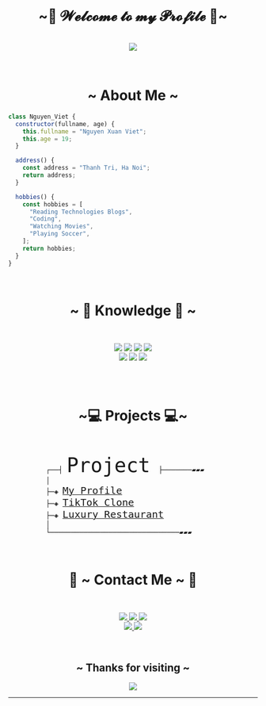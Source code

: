 <body>
<h1 align="center">~👋 𝓦𝓮𝓵𝓬𝓸𝓶𝓮 𝓽𝓸 𝓶𝔂 𝓟𝓻𝓸𝓯𝓲𝓵𝓮 👋~</h1>
<br>
<div align="center">
<img src="https://media1.giphy.com/media/f3iwJFOVOwuy7K6FFw/giphy.gif?cid=ecf05e4769txycpc3pe1lcwl2w8s6pfuwjsz3mhgy1zjfjtm&rid=giphy.gif&ct=g">
</div>
<br>
<br>
<div>
<h1 align="center"> ~ About Me ~ </h2>

```javascript
class Nguyen_Viet {
  constructor(fullname, age) {
    this.fullname = "Nguyen Xuan Viet";
    this.age = 19;
  }

  address() {
    const address = "Thanh Tri, Ha Noi";
    return address;
  }

  hobbies() {
    const hobbies = [
      "Reading Technologies Blogs",
      "Coding",
      "Watching Movies",
      "Playing Soccer",
    ];
    return hobbies;
  }
}
```
<br>
</div>
<div>
<h1 align="center">~ 📇 Knowledge 📇 ~</h1> <br>
<p>
</div>
<div>
<p align="center">
  <img src="https://img.shields.io/badge/html5%20-%23E34F26.svg?&style=for-the-badge&logo=html5&logoColor=white"/>
  <img src="https://img.shields.io/badge/css3%20-%231572B6.svg?&style=for-the-badge&logo=css3&logoColor=white"/> 
  <img src="https://img.shields.io/badge/javascript%20-%23323330.svg?&style=for-the-badge&logo=javascript&logoColor=%23F7DF1E"/>
  <img src="https://img.shields.io/badge/-ReactJs-61DAFB?logo=react&logoColor=white&style=for-the-badge"> <br> 
  <img src="https://img.shields.io/badge/node.js%20-%2343853D.svg?&style=for-the-badge&logo=node.js&logoColor=white"/>  
  <img src="https://img.shields.io/badge/git%20-%23F05033.svg?&style=for-the-badge&logo=git&logoColor=white"/> 
  <img src="https://img.shields.io/badge/adobe%20photoshop%20-%2331A8FF.svg?&style=for-the-badge&logo=adobe%20photoshop&logoColor=white"/> 
  <br><br>
</p>
<br>
<h1 align="center">~💻 Projects 💻~</h1> <br>
<pre>
         ┌──┤ <font size="7">Project</font>  ├───────▰▰▰ 
         │
         ├─◈ <a href="https://nguyenviet02.github.io/My_Profile/"><font size="5">My Profile</font></a>
         ├─◈ <a href="https://nguyenviet02.github.io/tiktok-clone/"><font size="5">TikTok Clone</font></a>
         ├─◈ <a href="https://nguyenviet02.github.io/luxury-restaurant/"><font size="5">Luxury Restaurant</font></a>
         │
         └───────────────────────────────▰▰▰
</pre>
<br>
<h1  align="center">📝 ~ Contact Me ~ 📝</h1>
<br>
<p align="center">
  <a href="https://www.facebook.com/nguyenviet02" target="_blank">
    <img src="https://img.shields.io/badge/-Facebook-blue?logo=facebook&logoColor=white&style=for-the-badge"/>
  </a> 
  <a href="https://www.instagram.com/viet_nguyen_02" target="_blank">
    <img src="https://img.shields.io/badge/-Instagram-e5ad02?logo=instagram&logoColor=FCF87F&style=for-the-badge"/>
  </a> 
  <a href="https://github.com/nguyenviet02" target="_blank">
    <img src="https://img.shields.io/badge/-Github-1e1e1c?logo=github&logoColor=ffffff&style=for-the-badge"/>
  </a> 
  <br/>
  <a href="https://t.me/vietnguyen1712" target="_blank">
    <img src="https://img.shields.io/badge/-Telegram-67b2ea?logo=telegram&logoColor=ffffff&style=for-the-badge"/>
  </a> 
  <a href="https://discordapp.com/users/7466" target="_blank">
    <img src="https://img.shields.io/badge/-Discord-329ff2?logo=discord&logoColor=ffffff&style=for-the-badge"/>
  </a> 
</p>
</div>
<br>
<div>
<h2 align="center"> ~ Thanks for visiting ~ </h2>
<div align="center">
<img src="https://media3.giphy.com/media/CcwLAV11cALh3OuEJ5/giphy.gif">
</div>
<hr>
</div>
</body>
